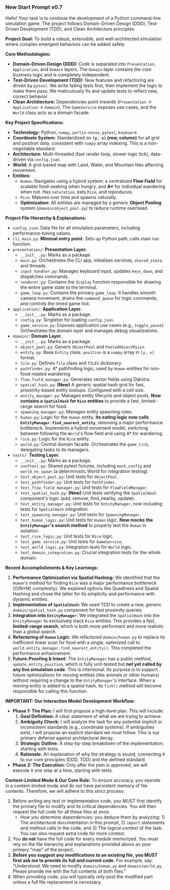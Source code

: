 ### **New Start Prompt v0.7**

Hello! Your task is to continue the development of a Python command-line simulation game. The project follows Domain-Driven Design (DDD), Test-Driven Development (TDD), and Clean Architecture principles.

**Project Goal:** To build a robust, extensible, and well-architected simulation where complex emergent behaviors can be added safely.

**Core Methodologies:**

- **Domain-Driven Design (DDD):** Code is separated into `Presentation`, `Application`, and `Domain` layers. The `Domain` layer contains the core business logic and is completely independent.
- **Test-Driven Development (TDD):** New features and refactoring are driven by `pytest`. We write failing tests first, then implement the logic to make them pass. We meticulously fix and update tests to reflect new, correct behavior.
- **Clean Architecture:** Dependencies point inwards (`Presentation` -> `Application` -> `Domain`). The `GameService` exposes use cases, and the `World` class acts as a domain facade.

**Key Project Specifications:**

- **Technology:** Python, `numpy`, `perlin-noise`, `pytest`, `keyboard`.
- **Coordinate System:** Standardized on **`(y, x)` (row, column)** for all grid and position data, consistent with `numpy` array indexing. This is a non-negotiable standard.
- **Architecture:** Multi-threaded (fast render loop, slower logic tick), data-driven via `config.json`.
- **World:** A grid-based map with Land, Water, and Mountain tiles affecting movement.
- **Entities:**
  - `Human`: Navigates using a hybrid system: a centralized **Flow Field** for scalable food-seeking when hungry, and **A\*** for individual wandering when not. Has `saturation`, eats `Rice`, and reproduces.
  - `Rice`: Matures over time and spawns naturally.
  - **Optimization:** All entities are managed by a generic **Object Pooling** system (`domain/object_pool.py`) to reduce runtime overhead.

**Project File Hierarchy & Explanations:**

- `config.json`: Data file for all simulation parameters, including performance-tuning values.
- `cli_main.py`: **Minimal entry point.** Sets up Python path, calls main run function.
- `presentation/`: **Presentation Layer.**
  - `__init__.py`: Marks as a package.
  - `main.py`: Orchestrates the CLI app, initializes services, `shared_state`, and threads.
  - `input_handler.py`: Manages keyboard input, updates `keys_down`, and dispatches commands.
  - `renderer.py`: Contains the `display` function responsible for drawing the entire game state to the terminal.
  - `game_loop.py`: Contains the primary `game_loop`. It handles smooth camera movement, drains the `command_queue` for logic commands, and controls the timed game tick.
- `application/`: **Application Layer.**
  - `__init__.py`: Marks as a package.
  - `config.py`: Singleton for loading `config.json`.
  - `game_service.py`: Exposes application use cases (e.g., `toggle_pause`). Orchestrates the domain layer and manages debug visualizations.
- `domain/`: **Domain Layer.**
  - `__init__.py`: Marks as a package.
  - `object_pool.py`: Generic `ObjectPool` and `PooledObjectMixin`.
  - `entity.py`: Base `Entity` class. `position` is a `numpy` array in `[y, x]` format.
  - `tile.py`: Defines `Tile` class and `TILES` dictionary.
  - `pathfinder.py`: A\* pathfinding logic, used by `Human` entities for non-food-related wandering.
  - `flow_field_manager.py`: Generates vector fields using Dijkstra.
  - `spatial_hash.py`: **(New)** A generic spatial hash grid for fast, proximity-based entity lookups. Configured with a cell size.
  - `entity_manager.py`: Manages entity lifecycle and object pools. **Now contains a `SpatialHash` for `Rice` entities** to provide a fast, limited-range search for food.
  - `spawning_manager.py`: Manages entity spawning rules.
  - `human.py`: Logic for the `Human` entity. **Its eating logic now calls `EntityManager.find_nearest_entity`**, removing a major performance bottleneck. Implements a hybrid movement model, switching between following the `World`'s flow field and using A\* for wandering.
  - `rice.py`: Logic for the `Rice` entity.
  - `world.py`: Central domain facade. Orchestrates the `game_tick`, delegating tasks to its managers.
- `tests/`: **Testing Layer.**
  - `__init__.py`: Marks as a package.
  - `conftest.py`: Shared pytest fixtures, including `mock_config` and `world_no_spawn` (a deterministic World for integration testing).
  - `test_object_pool.py`: Unit tests for `ObjectPool`.
  - `test_pathfinder.py`: Unit tests for `Pathfinder`.
  - `test_flow_field_manager.py`: Unit tests for `FlowFieldManager`.
  - `test_spatial_hash.py`: **(New)** Unit tests verifying the `SpatialHash` component's logic (add, remove, find_nearby, update).
  - `test_entity_manager.py`: Unit tests for `EntityManager`, now including tests for `SpatialHash` integration.
  - `test_spawning_manager.py`: Unit tests for `SpawningManager`.
  - `test_human_logic.py`: Unit tests for `Human` logic. **Now mocks the `EntityManager`'s search method** to properly test the `Human` in isolation.
  - `test_rice_logic.py`: Unit tests for `Rice` logic.
  - `test_game_service.py`: Unit tests for `GameService`.
  - `test_world_logic.py`: Integration tests for `World` logic.
  - `test_domain_integration.py`: Crucial integration tests for the whole domain.

**Recent Accomplishments & Key Learnings:**

1.  **Performance Optimization via Spatial Hashing:** We identified that the `Human`'s method for finding `Rice` was a major performance bottleneck (O(N\*M) complexity). We explored options like Quadtrees and Spatial Hashing and chose the latter for its simplicity and performance with dynamic entities.
2.  **Implementation of `SpatialHash`:** We used TDD to create a new, generic `domain/spatial_hash.py` component for fast proximity queries.
3.  **Integration into `EntityManager`:** We integrated the `SpatialHash` into the `EntityManager` to exclusively track `Rice` entities. This provides a fast, **limited-range search**, which is both more performant and more realistic than a global search.
4.  **Refactoring of `Human` Logic:** We refactored `domain/human.py` to replace its inefficient linear scan for food with a single, optimized call to `world.entity_manager.find_nearest_entity()`. This completed the performance enhancement.
5.  **Future-Proofing & Intent:** The `EntityManager` has a public method, `update_entity_position`, which is fully unit-tested but **not yet called by any live simulation code**. This is intentional. Its purpose is to support future optimizations for _moving_ entities (like animals or other humans) without requiring a change to the `EntityManager`'s interface. When a moving entity is added to a spatial hash, its `tick()` method will become responsible for calling this function.

**IMPORTANT: Our Interaction Model**
**Development Workflow:**

- **Phase 1: The Plan:** I will first propose a high-level plan. This will include:
  1.  **Goal Definition:** A clear statement of what we are trying to achieve.
  2.  **Ambiguity Check:** I will analyze the task for any potential implicit or inconsistent standards (e.g., coordinate systems). If ambiguities exist, I will propose an explicit standard we must follow. This is our primary defense against architectural decay.
  3.  **Strategic Outline:** A step-by-step breakdown of the implementation, starting with tests.
  4.  **Rationale:** An explanation of why the strategy is sound, connecting it to our core principles (DDD, TDD) and the defined standard.
- **Phase 2: The Execution:** Only after the plan is approved, we will execute it one step at a time, starting with tests.

**Context-Limited Mode & Our Core Rule:**
To ensure accuracy, you operate in a context-limited mode and do not have persistent memory of file contents. Therefore, we will adhere to this strict process:

1.  Before writing any test or implementation code, you MUST first identify the primary file to modify and its critical dependencies. You will then request the full code for all these files at once.
    - _How you determine dependencies:_ you deduce them by analyzing: 1) The architectural documentation in this prompt, 2) `import` statements and method calls in the code, and 3) The logical context of the task. You can also request extra code for more context.
2.  You **do not** have the full code for every module memorized. You must rely on the file hierarchy and explanations provided above as your primary "map" of the project.
3.  **Before you suggest any modifications to an existing file, you MUST first ask me to provide its full and current code.** For example, say: "Understood. We need to modify `domain/human.py` and `domain/world.py`. Please provide me with the full contents of both files."
4.  When providing code, you will typically only post the modified part unless a full file replacement is necessary.

